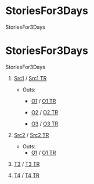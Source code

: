 # StoriesFor3Days
StoriesFor3Days
# StoriesFor3Days
StoriesFor3Days
1. [Src1](https://github.com/firatsarlar/StoriesFor3Days/blob/main/SRC_T1.md) /
[Src1 TR](https://translate.google.com/translate?hl=tr&sl=en&u=https://github.com/firatsarlar/StoriesFor3Days/blob/main/SRC_T1.md)
   - Outs:
     - [O1](https://github.com/firatsarlar/StoriesFor3Days/blob/main/T1_A3.md) / 
[O1  TR ](https://translate.google.com/translate?hl=tr&sl=en&u=https://github.com/firatsarlar/StoriesFor3Days/blob/main/T1_A3.md)

     - [O2](https://github.com/firatsarlar/StoriesFor3Days/blob/main/T1_A4.md) /
       [O2  TR ](https://translate.google.com/translate?hl=tr&sl=en&u=https://github.com/firatsarlar/StoriesFor3Days/blob/main/T1_A4.md)

     - [O3](https://github.com/firatsarlar/StoriesFor3Days/blob/main/T1_A5.md) /
       [O3  TR ](https://translate.google.com/translate?hl=tr&sl=en&u=https://github.com/firatsarlar/StoriesFor3Days/blob/main/T1_A5.md)


2. [Src2](https://github.com/firatsarlar/StoriesFor3Days/blob/main/T2_SRC.md) /
   [Src2 TR](https://translate.google.com/translate?hl=tr&sl=en&u=https://github.com/firatsarlar/StoriesFor3Days/blob/main/T2_SRC.md)
    - Outs:
        - [O1](https://github.com/firatsarlar/StoriesFor3Days/blob/main/T2_A1.md) /
          [O1  TR ](https://translate.google.com/translate?hl=tr&sl=en&u=https://github.com/firatsarlar/StoriesFor3Days/blob/main/T2_A1.md)

3. [T3](https://github.com/firatsarlar/StoriesFor3Days/blob/main/rw.md) /
[T3 TR](https://translate.google.com/translate?hl=tr&sl=en&u=https://github.com/firatsarlar/StoriesFor3Days/blob/main/rw.md)
4. [T4](https://github.com/firatsarlar/StoriesFor3Days/blob/main/rw2.md) /
      [T4 TR](https://translate.google.com/translate?hl=tr&sl=en&u=https://github.com/firatsarlar/StoriesFor3Days/blob/main/rw2.md)
